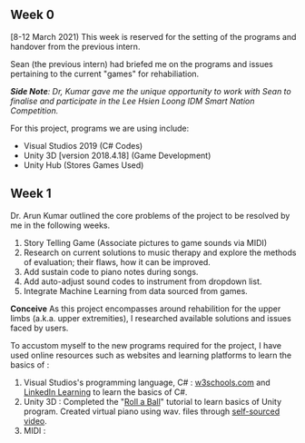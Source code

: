 ## Week 0
[8-12 March 2021) 
This week is reserved for the setting of the programs and handover from the previous intern.

Sean (the previous intern) had briefed me on the programs and issues pertaining to the current "games" for rehabiliation. 

***Side Note**: Dr, Kumar gave me the unique opportunity to work with Sean to finalise and participate in the Lee Hsien Loong IDM Smart Nation Competition.*

For this project, programs we are using include:
 - Visual Studios 2019 (C# Codes)
 - Unity 3D [version 2018.4.18] (Game Development)
 - Unity Hub (Stores Games Used)

## Week 1
Dr. Arun Kumar outlined the core problems of the project to be resolved by me in the following weeks.
1. Story Telling Game (Associate pictures to game sounds via MIDI)
2. Research on current solutions to music therapy and explore the methods of evaluation; their flaws, how it can be improved.
3. Add sustain code to piano notes during songs.
4. Add auto-adjust sound codes to instrument from dropdown list.
5.  Integrate Machine Learning from data sourced from games.

**Conceive**
As this project encompasses around rehabilition for the upper limbs (a.k.a. upper extremities), I researched available solutions and issues faced by users. 

To accustom myself to the new programs required for the project, I have used online resources such as websites and learning platforms to learn the basics of :  
1. Visual Studios's programming language, C# : [w3schools.com](https://www.w3schools.com/cs/default.asp) and [LinkedIn Learning](https://www.linkedin.com/learning/visual-studio-essential-training-05-code-editors/explore-the-default-editor-settings?u=2122804) to learn the basics of C#. 
2. Unity 3D : Completed the "[Roll a Ball](https://learn.unity.com/project/roll-a-ball)" tutorial to learn basics of Unity program. Created virtual piano using wav. files through [self-sourced video](https://www.youtube.com/watch?v=bkE1YSSdOLU).
3. MIDI : 

<!--stackedit_data:
eyJoaXN0b3J5IjpbNDI1OTUyNzEyLC0yMTM2OTQ1MzQ5LC0xMT
Q2NTgzNzM2LC0xNDM4NTAzNzkzLDE3NjUyOTg3ODQsMTE2OTAw
NTM0OCwxMzk5MzUwMjk1LDEwMjA3OTY1MDgsLTEzODI0MTIwNj
IsLTQ2NzE1MjkzMF19
-->